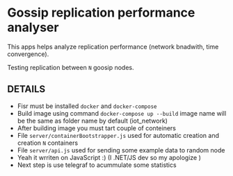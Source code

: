 # Gossip replication performance analyser

This apps helps analyze replication performance (network bnadwith, time convergence).

Testing replication between `N` goosip nodes.

## DETAILS

- Fisr must be installed `docker` and `docker-compose`
- Build image using command `docker-compose up --build` image name will be the same as folder name by default (iot_network)
- After building image you must tart couple of conteiners
- File `server/containerBootstrapper.js` used for automatic creation and creation `N` containers
- File `server/api.js` used for sending some example data to random node
- Yeah it wrriten on JavaScript :) (I .NET/JS dev so my apologize )
- Next step is use telegraf to acummulate some statistics